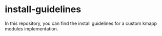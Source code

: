 # install-guidelines
In this repository, you can find the install guidelines for a custom kmapp modules implementation.
